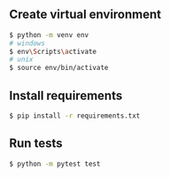 ## Create virtual environment

```bash
$ python -m venv env
# windows 
$ env\Scripts\activate
# unix
$ source env/bin/activate
```

## Install requirements

```bash
$ pip install -r requirements.txt
```

## Run tests

```bash
$ python -m pytest test
```